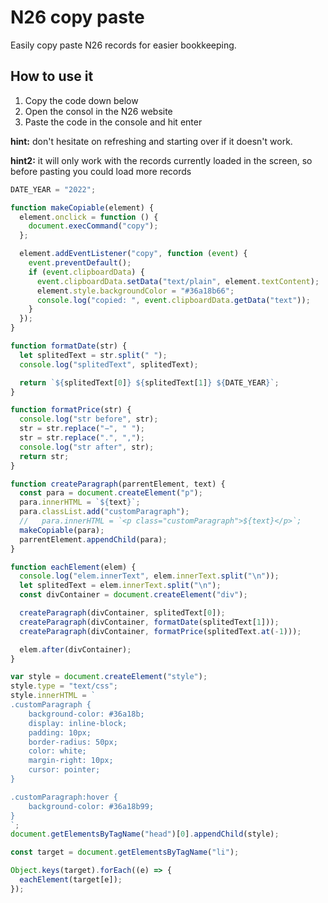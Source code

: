 # N26 copy paste
Easily copy paste N26 records for easier bookkeeping.

## How to use it
1. Copy the code down below
2. Open the consol in the N26 website
3. Paste the code in the console and hit enter

**hint:** don't hesitate on refreshing and starting over if it doesn't work.

**hint2:** it will only work with the records currently loaded in the screen, so before pasting you could load more records 



```js
DATE_YEAR = "2022";

function makeCopiable(element) {
  element.onclick = function () {
    document.execCommand("copy");
  };

  element.addEventListener("copy", function (event) {
    event.preventDefault();
    if (event.clipboardData) {
      event.clipboardData.setData("text/plain", element.textContent);
      element.style.backgroundColor = "#36a18b66";
      console.log("copied: ", event.clipboardData.getData("text"));
    }
  });
}

function formatDate(str) {
  let splitedText = str.split(" ");
  console.log("splitedText", splitedText);

  return `${splitedText[0]} ${splitedText[1]} ${DATE_YEAR}`;
}

function formatPrice(str) {
  console.log("str before", str);
  str = str.replace("−", " ");
  str = str.replace(".", ",");
  console.log("str after", str);
  return str;
}

function createParagraph(parrentElement, text) {
  const para = document.createElement("p");
  para.innerHTML = `${text}`;
  para.classList.add("customParagraph");
  //   para.innerHTML = `<p class="customParagraph">${text}</p>`;
  makeCopiable(para);
  parrentElement.appendChild(para);
}

function eachElement(elem) {
  console.log("elem.innerText", elem.innerText.split("\n"));
  let splitedText = elem.innerText.split("\n");
  const divContainer = document.createElement("div");

  createParagraph(divContainer, splitedText[0]);
  createParagraph(divContainer, formatDate(splitedText[1]));
  createParagraph(divContainer, formatPrice(splitedText.at(-1)));

  elem.after(divContainer);
}

var style = document.createElement("style");
style.type = "text/css";
style.innerHTML = `
.customParagraph { 
    background-color: #36a18b;
    display: inline-block;
    padding: 10px;
    border-radius: 50px;
    color: white;
    margin-right: 10px;
    cursor: pointer;
}

.customParagraph:hover { 
    background-color: #36a18b99;
}
`;
document.getElementsByTagName("head")[0].appendChild(style);

const target = document.getElementsByTagName("li");

Object.keys(target).forEach((e) => {
  eachElement(target[e]);
});
```